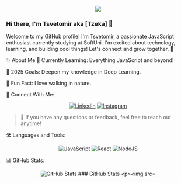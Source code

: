<p align="center"><img src="https://github.com/TzZeka/imageReadme/blob/main/image.jpg" /></p>

### Hi there, I'm Tsvetomir aka [Tzeka] 👋
Welcome to my GitHub profile! I'm Tsvetomir, a passionate JavaScript enthusiast currently studying at SoftUni. I'm excited about technology, learning, and building cool things! Let's connect and grow together. 🚀

✨ About Me
🌱 Currently Learning: Everything JavaScript and beyond!

🎯 2025 Goals: Deepen my knowledge in Deep Learning.

🌿 Fun Fact: I love walking in nature.

🤝 Connect With Me:
<div align="center"> <a href="https://www.linkedin.com/in/tsvetomir-genov-b5146b2a5/" target="_blank"><img src="https://img.shields.io/badge/-LinkedIn-0e76a8?style=for-the-badge&logo=linkedin&logoColor=white" alt="LinkedIn"/></a> <a href="https://www.instagram.com/tzzeka/" target="_blank"><img src="https://img.shields.io/badge/-Instagram-E4405F?style=for-the-badge&logo=instagram&logoColor=white" alt="Instagram"/></a> </div>

> 💬 If you have any questions or feedback, feel free to reach out anytime!

🛠️ Languages and Tools:
<div align="center"> <img src="https://img.shields.io/badge/javascript-%23323330.svg?style=for-the-badge&logo=javascript&logoColor=%23F7DF1E" alt="JavaScript" /> <img src="https://img.shields.io/badge/react-%2320232a.svg?style=for-the-badge&logo=react&logoColor=%2361DAFB" alt="React" /> <img src="https://img.shields.io/badge/node.js-6DA55F?style=for-the-badge&logo=node.js&logoColor=white" alt="NodeJS" /> </div>

📊 GitHub Stats:
<div align="center"> <img src="https://github-readme-stats.vercel.app/api?username=TzZeka&theme=dark&show_icons=true&hide_border=true&count_private=true" alt="GitHub Stats
### GitHub Stats

![GitHub Language Stats]( https://github-readme-stats.vercel.app/api/top-langs/?username=TzZeka&theme=dark&show_icons=true&hide_border=true&layout=compact)
